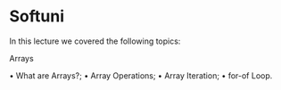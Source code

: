 # Softuni

In this lecture we covered the following topics:

Arrays

• What are Arrays?;
• Array Operations;
• Array Iteration;
• for-of Loop.
